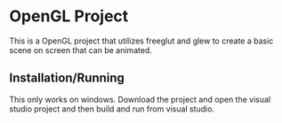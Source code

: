 # OpenGL Project

This is a OpenGL project that utilizes freeglut and glew to create a basic scene on screen that can be animated.

## Installation/Running

This only works on windows.
Download the project and open the visual studio project and then build and run from visual studio.
